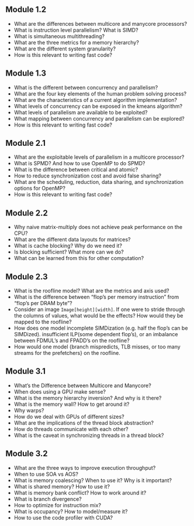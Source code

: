 ## Module 1.2

+ What are the differences between multicore and manycore processors?
+ What is instruction level parallelism? What is SIMD?
+ What is simultaneous multithreading?
+ What are the three metrics for a memory hierarchy?
+ What are the different system granularity?
+ How is this relevant to writing fast code?

## Module 1.3

+ What is the different between concurrency and parallelism?
+ What are the four key elements of the human problem solving process?
+ What are the characteristics of a current algorithm implementation?
+ What levels of concurrency can be exposed in the kmeans algorithm?
+ What levels of parallelism are available to be exploited?
+ What mapping between concurrency and parallelism can be explored?
+ How is this relevant to writing fast code?

## Module 2.1

+ What are the exploitable levels of parallelism in a multicore processor?
+ What is SPMD? And how to use OpenMP to do SPMD?
+ What is the difference between critical and atomic?
+ How to reduce synchronization cost and avoid false sharing?
+ What are the scheduling, reduction, data sharing, and synchronization options for OpenMP?
+ How is this relevant to writing fast code?

## Module 2.2

+ Why naive matrix-multiply does not achieve peak performance on the CPU?
+ What are the different data layouts for matrices?
+ What is cache blocking? Why do we need it?
+ Is blocking sufficient? What more can we do?
+ What can be learned from this for other computation?

## Module 2.3

+ What is the roofline model? What are the metrics and axis used?
+ What is the difference between “flop’s per memory instruction” from “flop’s per DRAM byte”?
+ Consider an image `Image[height][width]`. If one were to stride through the columns of values, what would be the effects? How would they be mapped to the roofline?
+ How does one model incomplete SIMDization (e.g. half the flop’s can be SIMDized). insufficient ILP(some dependent flop’s), or an imbalance between FDMUL’s and FPADD’s on the roofline?
+ How would one model {branch mispredicts, TLB misses, or too many streams for the prefetchers} on the roofline.

## Module 3.1

+ What’s the Difference between Multicore and Manycore?
+ When does using a GPU make sense?
+ What is the memory hierarchy inversion? And why is it there?
+ What is the memory wall? How to get around it?
+ Why warps?
+ How do we deal with GPUs of different sizes?
+ What are the implications of the thread block abstraction?
+ How do threads communicate with each other?
+ What is the caveat in synchronizing threads in a thread block?

## Module 3.2

+ What are the three ways to improve execution throughput?
+ When to use SOA vs AOS?
+ What is memory coalescing? When to use it? Why is it important?
+ What is shared memory? How to use it?
+ What is memory bank conflict? How to work around it?
+ What is branch divergence?
+ How to optimize for instruction mix?
+ What is occupancy? How to model/measure it?
+ How to use the code profiler with CUDA?
